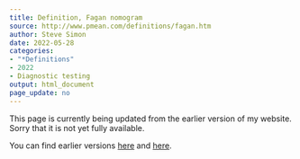 ```yaml
---
title: Definition, Fagan nomogram
source: http://www.pmean.com/definitions/fagan.htm
author: Steve Simon
date: 2022-05-28
categories:
- "*Definitions"
- 2022
- Diagnostic testing
output: html_document
page_update: no
---
```


This page is currently being updated from the earlier version of my website. Sorry that it is not yet fully available.

<!---More--->

You can find earlier versions [here][sim1] and [here][sim2].

[sim1]: http://www.pmean.com/definitions/fagan.htm
[sim2]: http://new.pmean.com/definition-fagan-nomogram/
